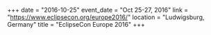 +++
date = "2016-10-25"
event_date = "Oct 25-27, 2016"
link = "https://www.eclipsecon.org/europe2016/"
location = "Ludwigsburg, Germany"
title = "EclipseCon Europe 2016"
+++
